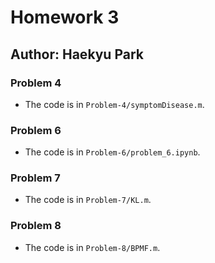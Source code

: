# Homework 3

## Author: Haekyu Park

### Problem 4
- The code is in `Problem-4/symptomDisease.m`.

### Problem 6
- The code is in `Problem-6/problem_6.ipynb`.

### Problem 7
- The code is in `Problem-7/KL.m`.

### Problem 8
- The code is in `Problem-8/BPMF.m`.